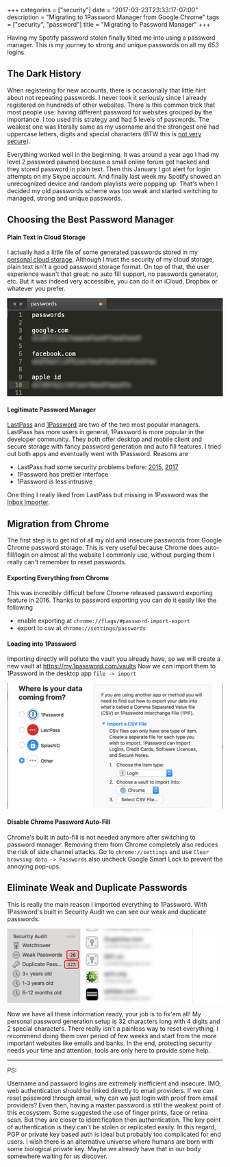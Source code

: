 +++
categories = ["security"]
date = "2017-03-23T23:33:17-07:00"
description =  "Migrating to 1Password Manager from Google Chrome"
tags = ["security", "password"]
title = "Migrating to Password Manager"
+++

Having my Spotify password stolen finally tilted me into using a password manager. This is my journey to strong and unique passwords on all my *653* logins.
<!--more-->

## The Dark History
When registering for new accounts, there is occasionally that little hint about not repeating passwords. I never took it seriously since I already registered on hundreds of other websites. There is this common trick that most people use: having different password for websites grouped by the importance. I too used this strategy and had 5 levels of passwords. The weakest one was literally same as my username and the strongest one had uppercase letters, digits and special characters (BTW this is [not very secure](https://xkcd.com/936/)).

Everything worked well in the beginning. It was around a year ago I had my level 2 password pawned because a small online forum got hacked and they stored password in plain text. Then this January I got alert for login attempts on my Skype account. And finally last week my Spotify showed an unrecognized device and random playlists were popping up. That's when I decided my old passwords scheme was too weak and started switching to managed, strong and unique passwords.

## Choosing the Best Password Manager

#### Plain Text in Cloud Storage
I actually had a little file of some generated passwords stored in my [personal cloud storage](https://seafile.zihao.me). Although I trust the security of my cloud storage, plain text isn't a good password storage format. On top of that,  the user experience wasn't that great: no auto fill support, no passwords generator, etc. But it was indeed very accessible, you can do it on iCloud, Dropbox or whatever you prefer.

![1password text](password-text.png)

#### Legitimate Password Manager
[LastPass](https://lastpass.com) and [1Password](https://1password.com) are two of the two most popular managers. LastPass has more users in general, 1Password is more popular in the developer community. They both offer desktop and mobile client and secure storage with fancy password generation and auto fill features. I tried out both apps and eventually went with 1Password. Reasons are

  - LastPass had some security problems before: [2015](https://blog.lastpass.com/2015/06/lastpass-security-notice.html/), [2017](https://blog.lastpass.com/2017/03/important-security-updates-for-our-users.html/)
  - 1Password has prettier interface
  - 1Password is less intrusive

One thing I really liked from LastPass but missing in 1Password was the [Inbox Importer](https://helpdesk.lastpass.com/downloading-and-installing/inbox-importer/).

## Migration from Chrome
The first step is to get rid of all my old and insecure passwords from Google Chrome password storage. This is very useful because Chrome does auto-fill/login on almost all the website I commonly use, without purging them I really can't remember to reset passwords.

#### Exporting Everything from Chrome
This was incredibly difficult before Chrome released password exporting feature in 2016. Thanks to password exporting you can do it easily like the following

- enable exporting at `chrome://flags/#password-import-export`
- export to csv at `chrome://settings/passwords`

#### Loading into 1Password
Importing directly will pollute the vault you already have, so we will create a new vault at https://my.1password.com/vaults Now we can import them to 1Password in the desktop app `file -> import`

![1password import](password-import.png)

#### Disable Chrome Password Auto-Fill
Chrome's built in auto-fill is not needed anymore after switching to password manager. Removing them from Chrome completely also reduces the risk of side channel attacks. Go to `chrome://settings` and use `Clear browsing data -> Passwords` also uncheck Google Smart Lock to prevent the annoying pop-ups.

## Eliminate Weak and Duplicate Passwords

This is really the main reason I imported everything to 1Password. With 1Password's built in Security Audit we can see our weak and duplicate passwords.

![password weak](password-weak.png)

Now we have all these information ready, your job is to fix'em all! My personal password generation setup is 32 characters long with 4 digits and 2 special characters. There really isn't a painless way to reset everything, I recommend doing them over period of few weeks and start from the more important websites like emails and banks. In the end, protecting security needs your time and attention, tools are only here to provide some help.

***

PS:

Username and password logins are extremely inefficient and insecure. IMO, web authentication should be linked directly to email providers. If we can reset password through email, why can we just login with proof from email providers? Even then, having a master password is still the weakest point of this ecosystem. Some suggested the use of finger prints, face or retina scan. But they are closer to identification then authentication. The key point of authentication is they can't be stolen or replicated easily. In this regard, PGP or private key based auth is ideal but probably too complicated for end users. I wish there is an alternative universe where humans are born with some biological private key. Maybe we already have that in our body somewhere waiting for us discover.
